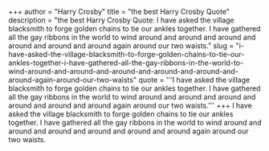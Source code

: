 +++
author = "Harry Crosby"
title = "the best Harry Crosby Quote"
description = "the best Harry Crosby Quote: I have asked the village blacksmith to forge golden chains to tie our ankles together. I have gathered all the gay ribbons in the world to wind around and around and around and around and around and around again around our two waists."
slug = "i-have-asked-the-village-blacksmith-to-forge-golden-chains-to-tie-our-ankles-together-i-have-gathered-all-the-gay-ribbons-in-the-world-to-wind-around-and-around-and-around-and-around-and-around-and-around-again-around-our-two-waists"
quote = '''I have asked the village blacksmith to forge golden chains to tie our ankles together. I have gathered all the gay ribbons in the world to wind around and around and around and around and around and around again around our two waists.'''
+++
I have asked the village blacksmith to forge golden chains to tie our ankles together. I have gathered all the gay ribbons in the world to wind around and around and around and around and around and around again around our two waists.
